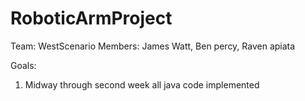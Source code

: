 # RoboticArmProject

Team: WestScenario
Members: James Watt, Ben percy, Raven apiata

Goals:
1. Midway through second week all java code implemented 

